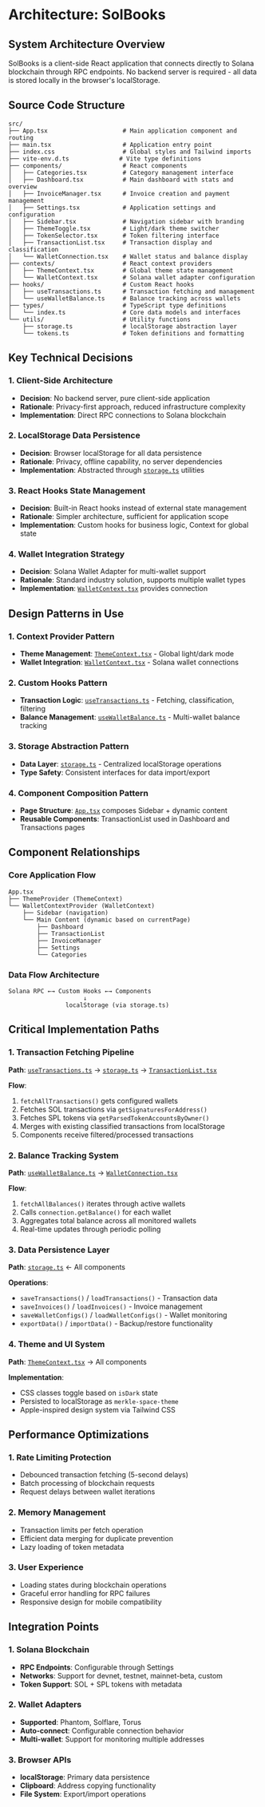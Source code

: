 # Architecture: SolBooks

## System Architecture Overview
SolBooks is a client-side React application that connects directly to Solana blockchain through RPC endpoints. No backend server is required - all data is stored locally in the browser's localStorage.

## Source Code Structure
```
src/
├── App.tsx                     # Main application component and routing
├── main.tsx                    # Application entry point
├── index.css                   # Global styles and Tailwind imports
├── vite-env.d.ts              # Vite type definitions
├── components/                 # React components
│   ├── Categories.tsx          # Category management interface
│   ├── Dashboard.tsx           # Main dashboard with stats and overview
│   ├── InvoiceManager.tsx      # Invoice creation and payment management
│   ├── Settings.tsx            # Application settings and configuration
│   ├── Sidebar.tsx             # Navigation sidebar with branding
│   ├── ThemeToggle.tsx         # Light/dark theme switcher
│   ├── TokenSelector.tsx       # Token filtering interface
│   ├── TransactionList.tsx     # Transaction display and classification
│   └── WalletConnection.tsx    # Wallet status and balance display
├── contexts/                   # React context providers
│   ├── ThemeContext.tsx        # Global theme state management
│   └── WalletContext.tsx       # Solana wallet adapter configuration
├── hooks/                      # Custom React hooks
│   ├── useTransactions.ts      # Transaction fetching and management
│   └── useWalletBalance.ts     # Balance tracking across wallets
├── types/                      # TypeScript type definitions
│   └── index.ts                # Core data models and interfaces
└── utils/                      # Utility functions
    ├── storage.ts              # localStorage abstraction layer
    └── tokens.ts               # Token definitions and formatting
```

## Key Technical Decisions

### 1. Client-Side Architecture
- **Decision**: No backend server, pure client-side application
- **Rationale**: Privacy-first approach, reduced infrastructure complexity
- **Implementation**: Direct RPC connections to Solana blockchain

### 2. LocalStorage Data Persistence
- **Decision**: Browser localStorage for all data persistence
- **Rationale**: Privacy, offline capability, no server dependencies
- **Implementation**: Abstracted through [`storage.ts`](../../../src/utils/storage.ts) utilities

### 3. React Hooks State Management
- **Decision**: Built-in React hooks instead of external state management
- **Rationale**: Simpler architecture, sufficient for application scope
- **Implementation**: Custom hooks for business logic, Context for global state

### 4. Wallet Integration Strategy
- **Decision**: Solana Wallet Adapter for multi-wallet support
- **Rationale**: Standard industry solution, supports multiple wallet types
- **Implementation**: [`WalletContext.tsx`](../../../src/contexts/WalletContext.tsx) provides connection

## Design Patterns in Use

### 1. Context Provider Pattern
- **Theme Management**: [`ThemeContext.tsx`](../../../src/contexts/ThemeContext.tsx) - Global light/dark mode
- **Wallet Integration**: [`WalletContext.tsx`](../../../src/contexts/WalletContext.tsx) - Solana wallet connections

### 2. Custom Hooks Pattern
- **Transaction Logic**: [`useTransactions.ts`](../../../src/hooks/useTransactions.ts) - Fetching, classification, filtering
- **Balance Management**: [`useWalletBalance.ts`](../../../src/hooks/useWalletBalance.ts) - Multi-wallet balance tracking

### 3. Storage Abstraction Pattern
- **Data Layer**: [`storage.ts`](../../../src/utils/storage.ts) - Centralized localStorage operations
- **Type Safety**: Consistent interfaces for data import/export

### 4. Component Composition Pattern
- **Page Structure**: [`App.tsx`](../../../src/App.tsx) composes Sidebar + dynamic content
- **Reusable Components**: TransactionList used in Dashboard and Transactions pages

## Component Relationships

### Core Application Flow
```
App.tsx
├── ThemeProvider (ThemeContext)
└── WalletContextProvider (WalletContext)
    ├── Sidebar (navigation)
    └── Main Content (dynamic based on currentPage)
        ├── Dashboard
        ├── TransactionList  
        ├── InvoiceManager
        ├── Settings
        └── Categories
```

### Data Flow Architecture
```
Solana RPC ←→ Custom Hooks ←→ Components
                     ↓
                localStorage (via storage.ts)
```

## Critical Implementation Paths

### 1. Transaction Fetching Pipeline
**Path**: [`useTransactions.ts`](../../../src/hooks/useTransactions.ts) → [`storage.ts`](../../../src/utils/storage.ts) → [`TransactionList.tsx`](../../../src/components/TransactionList.tsx)

**Flow**:
1. `fetchAllTransactions()` gets configured wallets
2. Fetches SOL transactions via `getSignaturesForAddress()`
3. Fetches SPL tokens via `getParsedTokenAccountsByOwner()`
4. Merges with existing classified transactions from localStorage
5. Components receive filtered/processed transactions

### 2. Balance Tracking System
**Path**: [`useWalletBalance.ts`](../../../src/hooks/useWalletBalance.ts) → [`WalletConnection.tsx`](../../../src/components/WalletConnection.tsx)

**Flow**:
1. `fetchAllBalances()` iterates through active wallets
2. Calls `connection.getBalance()` for each wallet
3. Aggregates total balance across all monitored wallets
4. Real-time updates through periodic polling

### 3. Data Persistence Layer
**Path**: [`storage.ts`](../../../src/utils/storage.ts) ← All components

**Operations**:
- `saveTransactions()` / `loadTransactions()` - Transaction data
- `saveInvoices()` / `loadInvoices()` - Invoice management
- `saveWalletConfigs()` / `loadWalletConfigs()` - Wallet monitoring
- `exportData()` / `importData()` - Backup/restore functionality

### 4. Theme and UI System
**Path**: [`ThemeContext.tsx`](../../../src/contexts/ThemeContext.tsx) → All components

**Implementation**:
- CSS classes toggle based on `isDark` state
- Persisted to localStorage as `merkle-space-theme`
- Apple-inspired design system via Tailwind CSS

## Performance Optimizations

### 1. Rate Limiting Protection
- Debounced transaction fetching (5-second delays)
- Batch processing of blockchain requests
- Request delays between wallet iterations

### 2. Memory Management
- Transaction limits per fetch operation
- Efficient data merging for duplicate prevention
- Lazy loading of token metadata

### 3. User Experience
- Loading states during blockchain operations
- Graceful error handling for RPC failures
- Responsive design for mobile compatibility

## Integration Points

### 1. Solana Blockchain
- **RPC Endpoints**: Configurable through Settings
- **Networks**: Support for devnet, testnet, mainnet-beta, custom
- **Token Support**: SOL + SPL tokens with metadata

### 2. Wallet Adapters
- **Supported**: Phantom, Solflare, Torus
- **Auto-connect**: Configurable connection behavior
- **Multi-wallet**: Support for monitoring multiple addresses

### 3. Browser APIs
- **localStorage**: Primary data persistence
- **Clipboard**: Address copying functionality
- **File System**: Export/import operations